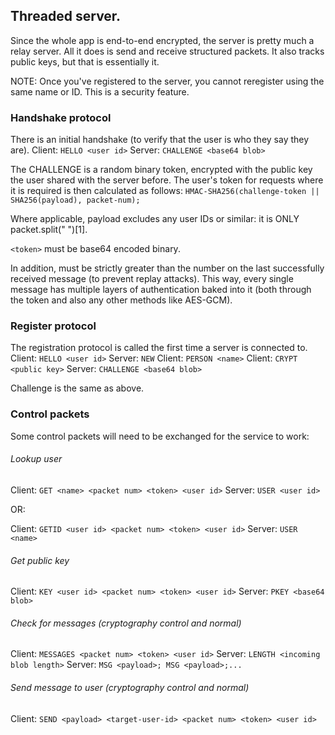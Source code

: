## Threaded server.
Since the whole app is end-to-end encrypted, the server is pretty much a relay server. All it does is send and receive structured packets.
It also tracks public keys, but that is essentially it.

NOTE: Once you've registered to the server, you cannot reregister using the same name or ID. This is a security feature.


### Handshake protocol
There is an initial handshake (to verify that the user is who they say they are).
Client: `HELLO <user id>`
Server: `CHALLENGE <base64 blob>`

The CHALLENGE is a random binary token, encrypted with the public key the user shared with the server before.
The user's token for requests where it is required is then calculated as follows:
`HMAC-SHA256(challenge-token || SHA256(payload), packet-num);`

Where applicable, payload excludes any user IDs or similar: it is ONLY packet.split(" ")[1].

`<token>` must be base64 encoded binary.

In addition, <packet num> must be strictly greater than the number on the last successfully received message (to prevent replay attacks).
This way, every single message has multiple layers of authentication baked into it (both through the token and also any other methods like AES-GCM).

### Register protocol
The registration protocol is called the first time a server is connected to.
Client: `HELLO <user id>`
Server: `NEW`
Client: `PERSON <name>`
Client: `CRYPT <public key>`
Server: `CHALLENGE <base64 blob>`

Challenge is the same as above.

### Control packets
Some control packets will need to be exchanged for the service to work:

###### Lookup user
Client: `GET <name> <packet num> <token> <user id>`
Server: `USER <user id>`

OR:

Client: `GETID <user id> <packet num> <token> <user id>`
Server: `USER <name>`

###### Get public key
Client: `KEY <user id> <packet num> <token> <user id>`
Server: `PKEY <base64 blob>`

###### Check for messages (cryptography control and normal)
Client: `MESSAGES <packet num> <token> <user id>`
Server: `LENGTH <incoming blob length>`
Server: `MSG <payload>; MSG <payload>;...`

###### Send message to user (cryptography control and normal)
Client: `SEND <payload> <target-user-id> <packet num> <token> <user id>`
